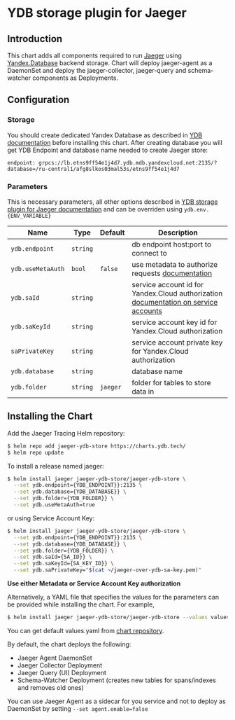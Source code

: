 # YDB storage plugin for Jaeger

## Introduction
This chart adds all components required to run [Jaeger](https://github.com/jaegertracing/jaeger) using [Yandex.Database](https://cloud.yandex.ru/services/ydb) backend storage. Chart will deploy jaeger-agent as a DaemonSet and deploy the jaeger-collector, jaeger-query and schema-watcher components as Deployments.

## Configuration
### Storage
You should create dedicated Yandex Database as described in [YDB documentation](https://cloud.yandex.ru/docs/ydb/quickstart/create-db) before installing this chart. After creating database you will get YDB Endpoint and database name needed to create Jaeger store:
```qoute
endpoint: grpcs://lb.etns9ff54e1j4d7.ydb.mdb.yandexcloud.net:2135/?database=/ru-central1/afg8slkos03mal53s/etns9ff54e1j4d7
``` 

### Parameters
This is necessary parameters, all other options described in [YDB storage plugin for Jaeger documentation](https://github.com/ydb-platform/jaeger-ydb-store#environment-variables) and can be overriden using `ydb.env.{ENV_VARIABLE}`

Name | Type | Default | Description
--- | --- | --- | ---
`ydb.endpoint` | `string` | | db endpoint host:port to connect to
`ydb.useMetaAuth` | `bool` | `false` | use metadata to authorize requests [documentation](https://cloud.yandex.com/docs/compute/operations/vm-connect/auth-inside-vm#auth-inside-vm)
`ydb.saId` | `string` | | service account id for Yandex.Cloud authorization [documentation on service accounts](https://cloud.yandex.com/docs/iam/concepts/users/service-accounts)
`ydb.saKeyId` | `string` | | service account key id for Yandex.Cloud authorization
`saPrivateKey` | `string` | | service account private key for Yandex.Cloud authorization	
`ydb.database` | `string` | | database name
`ydb.folder` | `string` | `jaeger` | folder for tables to store data in


## Installing the Chart
Add the Jaeger Tracing Helm repository:
```bash
$ helm repo add jaeger-ydb-store https://charts.ydb.tech/
$ helm repo update
```
To install a release named jaeger:
```bash
$ helm install jaeger jaeger-ydb-store/jaeger-ydb-store \
  --set ydb.endpoint={YDB_ENDPOINT}}:2135 \
  --set ydb.database={YDB_DATABASE}} \
  --set ydb.folder={YDB_FOLDER}} \
  --set ydb.useMetaAuth=true
```

or using Service Account Key:
```bash
$ helm install jaeger jaeger-ydb-store/jaeger-ydb-store \
  --set ydb.endpoint={YDB_ENDPOINT}}:2135 \
  --set ydb.database={YDB_DATABASE}} \
  --set ydb.folder={YDB_FOLDER}} \
  --set ydb.saId={SA_ID}} \
  --set ydb.saKeyId={SA_KEY_ID}} \
  --set ydb.saPrivateKey="$(cat ~/jaeger-over-ydb-sa-key.pem)"
```

**Use either Metadata or Service Account Key authorization**

Alternatively, a YAML file that specifies the values for the parameters can be provided while installing the chart. For example,
```bash
$ helm install jaeger jaeger-ydb-store/jaeger-ydb-store --values values.yaml
```
You can get default values.yaml from [chart repository](https://github.com/ydb-platform/jaeger-ydb-store/chart/values.yaml).

By default, the chart deploys the following:

 - Jaeger Agent DaemonSet
 - Jaeger Collector Deployment
 - Jaeger Query (UI) Deployment
 - Schema-Watcher Deployment (creates new tables for spans/indexes and removes old ones)

 You can use Jaeger Agent as a sidecar for you service and not to deploy as DaemonSet by setting `--set agent.enable=false`




